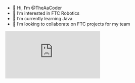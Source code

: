 - 👋 Hi, I’m @TheAaCoder
- 👀 I’m interested in FTC Robotics
- 🌱 I’m currently learning Java
- 💞️ I’m looking to collaborate on FTC projects for my team
<iframe src="https://tryhackme.com/api/v2/badges/public-profile?userPublicId=3624643" style='border:none;'></iframe>
